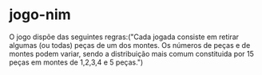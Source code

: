 # jogo-nim

O jogo dispõe das seguintes regras:("Cada jogada consiste em retirar algumas (ou todas) peças de um dos montes. Os números de peças e de montes podem variar, sendo a distribuição mais comum constituida por 15 peças em montes de 1,2,3,4 e 5 peças.")
